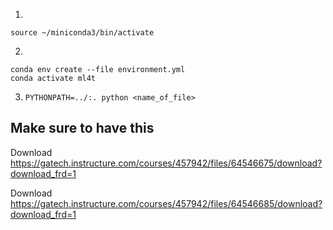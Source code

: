 

1. 
`source ~/miniconda3/bin/activate`

2. 
```
conda env create --file environment.yml
conda activate ml4t
```

3. `PYTHONPATH=../:. python <name_of_file>`

## Make sure to have this

Download https://gatech.instructure.com/courses/457942/files/64546675/download?download_frd=1

Download https://gatech.instructure.com/courses/457942/files/64546685/download?download_frd=1


